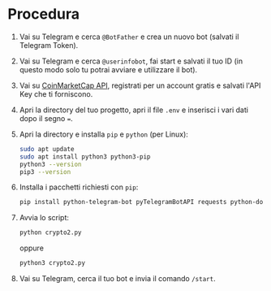 # Procedura

1. Vai su Telegram e cerca `@BotFather` e crea un nuovo bot (salvati il Telegram Token).
2. Vai su Telegram e cerca `@userinfobot`, fai start e salvati il tuo ID (in questo modo solo tu potrai avviare e utilizzare il bot).
3. Vai su [CoinMarketCap API](https://coinmarketcap.com/api/pricing/), registrati per un account gratis e salvati l'API Key che ti forniscono.
4. Apri la directory del tuo progetto, apri il file `.env` e inserisci i vari dati dopo il segno `=`.
5. Apri la directory e installa `pip` e `python` (per Linux):

    ```sh
    sudo apt update
    sudo apt install python3 python3-pip
    python3 --version
    pip3 --version
    ```

6. Installa i pacchetti richiesti con `pip`:

    ```sh
    pip install python-telegram-bot pyTelegramBotAPI requests python-dotenv APScheduler
    ```

7. Avvia lo script:

    ```sh
    python crypto2.py
    ```

    oppure

    ```sh
    python3 crypto2.py
    ```

8. Vai su Telegram, cerca il tuo bot e invia il comando `/start`.
